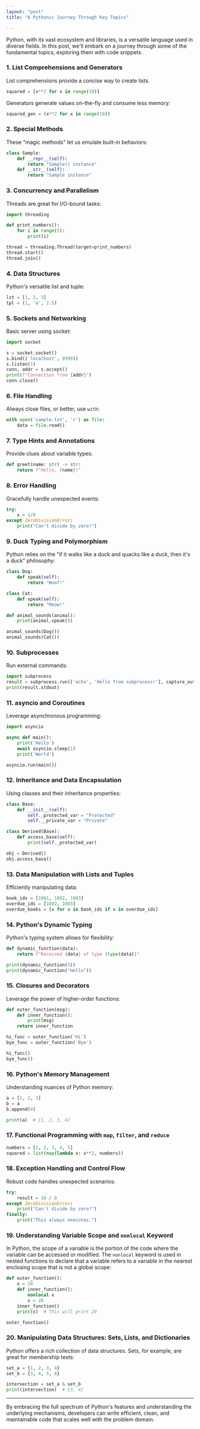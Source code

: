 ```yaml
---
layout: "post"
title: "A Pythonic Journey Through Key Topics"

---
```


Python, with its vast ecosystem and libraries, is a versatile language used in diverse fields. In this post, we'll embark on a journey through some of the fundamental topics, exploring them with code snippets.

### 1. **List Comprehensions and Generators**

List comprehensions provide a concise way to create lists.

```python
squared = [x**2 for x in range(10)]
```

Generators generate values on-the-fly and consume less memory:

```python
squared_gen = (x**2 for x in range(10))
```

### 2. **Special Methods**

These "magic methods" let us emulate built-in behaviors:

```python
class Sample:
    def __repr__(self):
        return "Sample() instance"
    def __str__(self):
        return "Sample instance"
```

### 3. **Concurrency and Parallelism**

Threads are great for I/O-bound tasks:

```python
import threading

def print_numbers():
    for i in range(5):
        print(i)

thread = threading.Thread(target=print_numbers)
thread.start()
thread.join()
```

### 4. **Data Structures**

Python's versatile list and tuple:

```python
lst = [1, 2, 3]
tpl = (1, 'a', 2.5)
```

### 5. **Sockets and Networking**

Basic server using socket:

```python
import socket

s = socket.socket()
s.bind(('localhost', 9999))
s.listen(1)
conn, addr = s.accept()
print(f"Connection from {addr}")
conn.close()
```

### 6. **File Handling**

Always close files, or better, use `with`:

```python
with open('sample.txt', 'r') as file:
    data = file.read()
```

### 7. **Type Hints and Annotations**

Provide clues about variable types:

```python
def greet(name: str) -> str:
    return f"Hello, {name}!"
```

### 8. **Error Handling**

Gracefully handle unexpected events:

```python
try:
    x = 1/0
except ZeroDivisionError:
    print("Can't divide by zero!")
```


### 9. **Duck Typing and Polymorphism**

Python relies on the "if it walks like a duck and quacks like a duck, then it's a duck" philosophy:

```python
class Dog:
    def speak(self):
        return "Woof!"

class Cat:
    def speak(self):
        return "Meow!"

def animal_sounds(animal):
    print(animal.speak())

animal_sounds(Dog())
animal_sounds(Cat())
```

### 10. **Subprocesses**

Run external commands:

```python
import subprocess
result = subprocess.run(['echo', 'Hello from subprocess!'], capture_output=True, text=True)
print(result.stdout)
```

### 11. **asyncio and Coroutines**

Leverage asynchronous programming:

```python
import asyncio

async def main():
    print('Hello')
    await asyncio.sleep(1)
    print('World')

asyncio.run(main())
```

### 12. **Inheritance and Data Encapsulation**

Using classes and their inheritance properties:

```python
class Base:
    def __init__(self):
        self._protected_var = "Protected"
        self.__private_var = "Private"

class Derived(Base):
    def access_base(self):
        print(self._protected_var)

obj = Derived()
obj.access_base()
```

### 13. **Data Manipulation with Lists and Tuples**

Efficiently manipulating data:

```python
book_ids = [1081, 1802, 1003]
overdue_ids = [1802, 1003]
overdue_books = [x for x in book_ids if x in overdue_ids]
```

### 14. **Python's Dynamic Typing**

Python's typing system allows for flexibility:

```python
def dynamic_function(data):
    return f"Received {data} of type {type(data)}"

print(dynamic_function(5))
print(dynamic_function("Hello"))
```

### 15. **Closures and Decorators**

Leverage the power of higher-order functions:

```python
def outer_function(msg):
    def inner_function():
        print(msg)
    return inner_function

hi_func = outer_function('Hi')
bye_func = outer_function('Bye')

hi_func()
bye_func()
```

### 16. **Python's Memory Management**

Understanding nuances of Python memory:

```python
a = [1, 2, 3]
b = a
b.append(4)

print(a)  # [1, 2, 3, 4]
```

### 17. **Functional Programming with `map`, `filter`, and `reduce`**

```python
numbers = [1, 2, 3, 4, 5]
squared = list(map(lambda x: x**2, numbers))
```

### 18. **Exception Handling and Control Flow**

Robust code handles unexpected scenarios:

```python
try:
    result = 10 / 0
except ZeroDivisionError:
    print("Can't divide by zero!")
finally:
    print("This always executes.")
```

### 19. **Understanding Variable Scope and `nonlocal` Keyword**

In Python, the scope of a variable is the portion of the code where the variable can be accessed or modified. The `nonlocal` keyword is used in nested functions to declare that a variable refers to a variable in the nearest enclosing scope that is not a global scope:

```python
def outer_function():
    x = 10
    def inner_function():
        nonlocal x
        x = 20
    inner_function()
    print(x)  # This will print 20

outer_function()
```

### 20. **Manipulating Data Structures: Sets, Lists, and Dictionaries**

Python offers a rich collection of data structures. Sets, for example, are great for membership tests:

```python
set_a = {1, 2, 3, 4}
set_b = {3, 4, 5, 6}

intersection = set_a & set_b
print(intersection)  # {3, 4}
```

---

By embracing the full spectrum of Python's features and understanding the underlying mechanisms, developers can write efficient, clean, and maintainable code that scales well with the problem domain.
